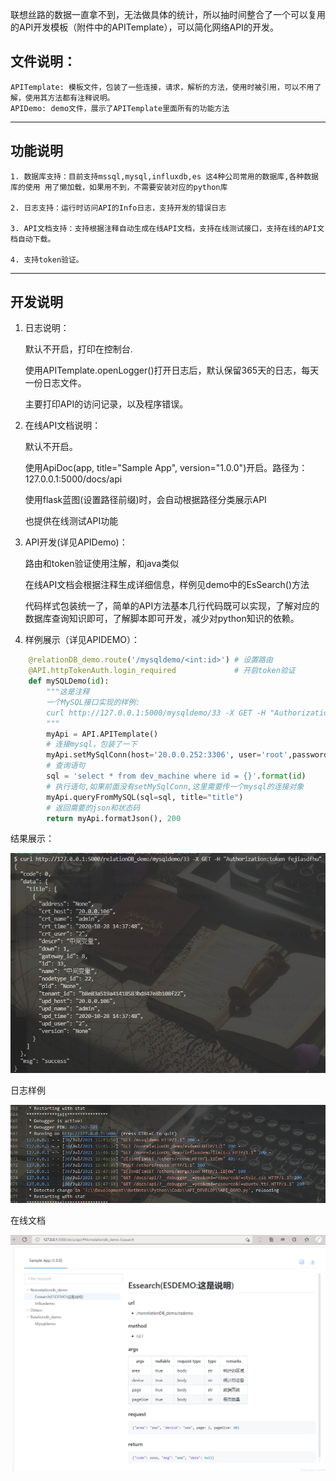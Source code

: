 联想丝路的数据一直拿不到，无法做具体的统计，所以抽时间整合了一个可以复用的API开发模板（附件中的APITemplate），可以简化网络API的开发。

## 文件说明：

    APITemplate: 模板文件，包装了一些连接，请求，解析的方法，使用时被引用，可以不用了解，使用其方法都有注释说明。
    APIDemo: demo文件，展示了APITemplate里面所有的功能方法

----
## 功能说明

    1. 数据库支持：目前支持mssql,mysql,influxdb,es 这4种公司常用的数据库,各种数据库的使用 用了懒加载，如果用不到，不需要安装对应的python库

    2. 日志支持：运行时访问API的Info日志，支持开发的错误日志

    3. API文档支持：支持根据注释自动生成在线API文档，支持在线测试接口，支持在线的API文档自动下载。

    4. 支持token验证。


----
## 开发说明

1. 日志说明：

    默认不开启，打印在控制台.

    使用APITemplate.openLogger()打开日志后，默认保留365天的日志，每天一份日志文件。

    主要打印API的访问记录，以及程序错误。

2. 在线API文档说明：

    默认不开启。

    使用ApiDoc(app, title="Sample App", version="1.0.0")开启。路径为：127.0.0.1:5000/docs/api

    使用flask蓝图(设置路径前缀)时，会自动根据路径分类展示API

    也提供在线测试API功能

3. API开发(详见APIDemo)：

    路由和token验证使用注解，和java类似

    在线API文档会根据注释生成详细信息，样例见demo中的EsSearch()方法

    代码样式包装统一了，简单的API方法基本几行代码既可以实现，了解对应的数据库查询知识即可，了解脚本即可开发，减少对python知识的依赖。

4. 样例展示（详见APIDEMO）：

```python
    @relationDB_demo.route('/mysqldemo/<int:id>') # 设置路由
    @API.httpTokenAuth.login_required             # 开启token验证
    def mySQLDemo(id):
        """这是注释
        一个MySQL接口实现的样例:
        curl http://127.0.0.1:5000/mysqldemo/33 -X GET -H "Authorization:token fejiasdfhu"
        """
        myApi = API.APITemplate()
        # 连接mysql，包装了一下
        myApi.setMySqlConn(host='20.0.0.252:3306', user='root',password='root', database='st_device')
        # 查询语句
        sql = 'select * from dev_machine where id = {}'.format(id)
        # 执行语句,如果前面没有setMySqlConn,这里需要传一个mysql的连接对象
        myApi.queryFromMySQL(sql=sql, title="title")
        # 返回需要的json和状态码
        return myApi.formatJson(), 200
```

结果展示：

![data](./data.png)


日志样例

![log](./log.png)

在线文档

![在线API文档](./apidoc.png)






